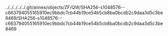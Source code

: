 ../../../../../.git/annex/objects/ZF/QW/SHA256-s1048576--c663794055165910ec9bbdc7cb44b19ce54b5cb8ba0bcdb2c9daa3d5c3be8469/SHA256-s1048576--c663794055165910ec9bbdc7cb44b19ce54b5cb8ba0bcdb2c9daa3d5c3be8469